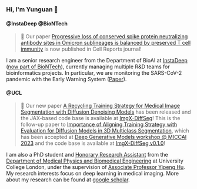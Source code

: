 ### Hi, I'm Yunguan 👋

#### @InstaDeep @BioNTech

> :tada: Our paper [Progressive loss of conserved spike protein neutralizing antibody sites in Omicron sublineages is balanced by preserved T cell immunity](https://doi.org/10.1016/j.celrep.2023.112888) is now published in Cell Reports journal!

I am a senior research engineer from the Department of BioAI at [InstaDeep](https://www.instadeep.com/) ([now part of BioNTech](https://www.instadeep.com/2023/07/biontech-completes-acquisition-of-instadeep/)), currently managing multiple R&D teams for bioinformatics projects.
In particular, we are monitoring the SARS-CoV-2 pandemic with the Early Warning System ([Paper](https://www.biorxiv.org/content/10.1101/2021.12.24.474095v2](https://www.sciencedirect.com/science/article/pii/S0010482523000835))).

#### @UCL

> :bookmark_tabs: Our new paper [A Recycling Training Strategy for Medical Image Segmentation with Diffusion Denoising Models](https://arxiv.org/abs/2308.16355) has been released and the JAX-based code base is available at [ImgX-DiffSeg](https://github.com/mathpluscode/ImgX-DiffSeg)! This is the follow-up paper to [Importance of Aligning Training Strategy with Evaluation for Diffusion Models in 3D Multiclass Segmentation](https://arxiv.org/abs/2303.06040), which has been accepted at [Deep Generative Models workshop @ MICCAI 2023](https://dgm4miccai.github.io/) and the code base is available at [ImgX-DiffSeg v0.1.0](https://github.com/mathpluscode/ImgX-DiffSeg/tree/v0.1.0)!

I am also a PhD student and [Honorary Research Assistant](https://www.ucl.ac.uk/medical-physics-biomedical-engineering/people/honorary-staff) from the [Department of Medical Physics and Biomedical Engineering](https://www.ucl.ac.uk/medical-physics-biomedical-engineering/) at University College London, under the supervision of [Associate Professor Yipeng Hu](https://iris.ucl.ac.uk/iris/browse/profile?upi=YHUXX66). My research interests focus on deep learning in medical imaging. More about my research can be found at [google scholar](https://scholar.google.co.uk/citations?user=8Uicv-gAAAAJ&hl=en).
